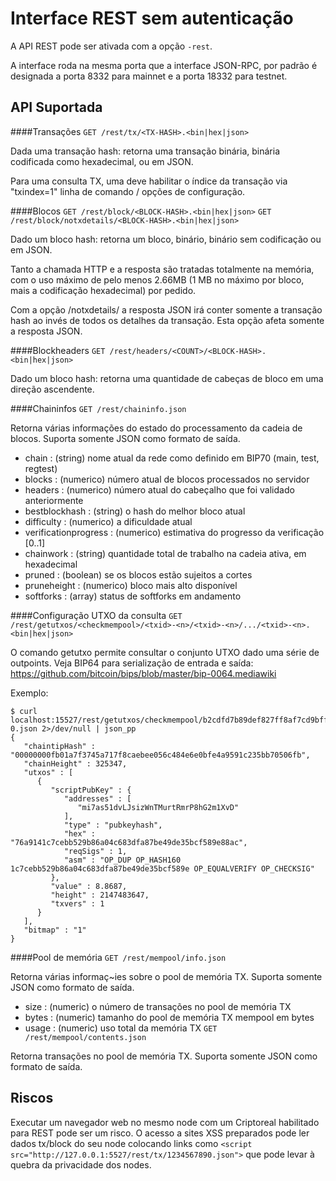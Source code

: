 Interface REST sem autenticação
==============================

A API REST pode ser ativada com a opção `-rest`.

A interface roda na mesma porta que a interface JSON-RPC, por padrão é designada a porta 8332 para mainnet e a porta 18332 para testnet.

API Suportada
-------------

####Transações
`GET /rest/tx/<TX-HASH>.<bin|hex|json>`

Dada uma transação hash: retorna uma transação binária, binária codificada como hexadecimal, ou em JSON.

Para uma consulta TX, uma deve habilitar o índice da transação via "txindex=1" linha de comando / opções de configuração.

####Blocos
`GET /rest/block/<BLOCK-HASH>.<bin|hex|json>`
`GET /rest/block/notxdetails/<BLOCK-HASH>.<bin|hex|json>`

Dado um bloco hash: retorna um bloco, binário, binário sem codificação ou em JSON.

Tanto a chamada HTTP e a resposta são tratadas totalmente na memória, com o uso máximo de pelo menos 2.66MB (1 MB no máximo por bloco, mais a codificação hexadecimal) por pedido.

Com a opção /notxdetails/ a resposta JSON irá conter somente a transação hash ao invés de todos os detalhes da transação. Esta opção afeta somente a resposta JSON.

####Blockheaders
`GET /rest/headers/<COUNT>/<BLOCK-HASH>.<bin|hex|json>`

Dado um bloco hash: retorna <COUNT> uma quantidade de cabeças de bloco em uma direção ascendente.

####Chaininfos
`GET /rest/chaininfo.json`

Retorna várias informações do estado do processamento da cadeia de blocos.
Suporta somente JSON como formato de saída.
* chain : (string) nome atual da rede como definido em BIP70 (main, test, regtest)
* blocks : (numerico) número atual de blocos processados no servidor
* headers : (numerico) número atual do cabeçalho que foi validado anteriormente
* bestblockhash : (string) o hash do melhor bloco atual
* difficulty : (numerico) a dificuldade atual
* verificationprogress : (numerico) estimativa do progresso da verificação [0..1]
* chainwork : (string) quantidade total de trabalho na cadeia ativa, em hexadecimal
* pruned : (boolean) se os blocos estão sujeitos a cortes
* pruneheight : (numerico) bloco mais alto disponível
* softforks : (array) status de softforks em andamento

####Configuração UTXO da consulta
`GET /rest/getutxos/<checkmempool>/<txid>-<n>/<txid>-<n>/.../<txid>-<n>.<bin|hex|json>`

O comando getutxo permite consultar o conjunto UTXO dado uma série de outpoints.
Veja BIP64 para serialização de entrada e saída:
https://github.com/bitcoin/bips/blob/master/bip-0064.mediawiki

Exemplo:
```
$ curl localhost:15527/rest/getutxos/checkmempool/b2cdfd7b89def827ff8af7cd9bff7627ff72e5e8b0f71210f92ea7a4000c5d75-0.json 2>/dev/null | json_pp
{
   "chaintipHash" : "00000000fb01a7f3745a717f8caebee056c484e6e0bfe4a9591c235bb70506fb",
   "chainHeight" : 325347,
   "utxos" : [
      {
         "scriptPubKey" : {
            "addresses" : [
               "mi7as51dvLJsizWnTMurtRmrP8hG2m1XvD"
            ],
            "type" : "pubkeyhash",
            "hex" : "76a9141c7cebb529b86a04c683dfa87be49de35bcf589e88ac",
            "reqSigs" : 1,
            "asm" : "OP_DUP OP_HASH160 1c7cebb529b86a04c683dfa87be49de35bcf589e OP_EQUALVERIFY OP_CHECKSIG"
         },
         "value" : 8.8687,
         "height" : 2147483647,
         "txvers" : 1
      }
   ],
   "bitmap" : "1"
}
```

####Pool de memória
`GET /rest/mempool/info.json`

Retorna várias informaç~ies sobre o pool de memória TX.
Suporta somente JSON como formato de saída.
* size : (numeric) o número de transações no pool de memória TX 
* bytes : (numeric) tamanho do pool de memória TX mempool em bytes
* usage : (numeric) uso total da memória TX
`GET /rest/mempool/contents.json`

Retorna transações no pool de memória TX.
Suporta somente JSON como formato de saída.

Riscos
-------------
Executar um navegador web no mesmo node com um Criptoreal habilitado para REST pode ser um risco. O acesso a sites XSS preparados pode ler dados tx/block do seu node colocando links como `<script src="http://127.0.0.1:5527/rest/tx/1234567890.json">` que pode levar à quebra da privacidade dos nodes.

